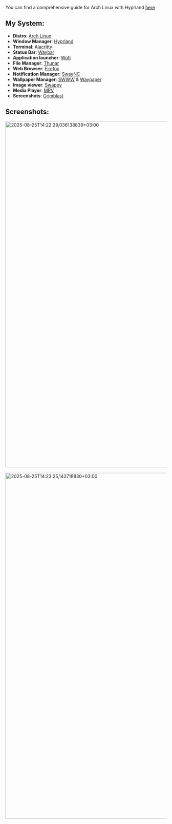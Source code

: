 You can find a comprehensive guide for Arch Linux with Hyprland [here](https://sudostart.com/arch-linux-guide/)

## My System:
- **Distro**: [Arch Linux](https://archlinux.org/)
- **Window Manager**: [Hyprland](https://github.com/hyprwm/Hyprland)
- **Terminal**: [Alacritty](https://alacritty.org/)
- **Status Bar**: [Waybar](https://github.com/Alexays/Waybar)
- **Application launcher**: [Wofi](https://hg.sr.ht/~scoopta/wofi)
- **File Manager**: [Thunar](https://gitlab.xfce.org/xfce/thunar)
- **Web Browser**: [Firefox](https://www.firefox.com/en-US/)
- **Notification Manager**: [SwayNC](https://github.com/ErikReider/SwayNotificationCenter)
- **Wallpaper Manager**: [SWWW](https://github.com/LGFae/swww) & [Waypaper](https://github.com/anufrievroman/waypaper)
- **Image viewer**: [Swappy](https://github.com/jtheoof/swappy)
- **Media Player**: [MPV](https://github.com/mpv-player/mpv)
- **Screenshots**: [Grimblast](https://github.com/hyprwm/contrib/tree/main/grimblast)
## Screenshots:
<img width="1920" height="1080" alt="2025-08-25T14:22:29,036138839+03:00" src="https://github.com/user-attachments/assets/4cc32c52-d51e-4f39-890d-6cf9c8b4b511" />
<br><br>
<img width="1920" height="1080" alt="2025-08-25T14:23:25,143718830+03:00" src="https://github.com/user-attachments/assets/a488492d-1061-4dea-925b-dcb26ac9c547" />
